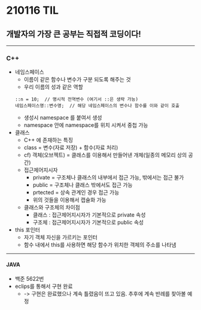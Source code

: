 # 210116 TIL
## 개발자의 가장 큰 공부는 직접적 코딩이다!
-----------------------
### C++
  * 네임스페이스 
      * 이름이 같은 함수나 변수가 구분 되도록 해주는 것
      * 우리 이름의 성과 같은 역할
      ```
      ::n = 10;  // 명시적 전역변수 (여기서 ::은 생략 가능)
      네임스페이스명::변수명;  // 해당 네임스페이스의 변수나 함수를 이와 같이 호출
      ```
      * 생성시 namespace 를 붙여서 생성
      * namespace 안에 namespace를 위치 시켜서 중첩 가능
  * 클래스 
      * C++ 에 존재하는 특징
      * class = 변수(자료 저장) + 함수(자료 처리)
      * cf) 객체(오브젝트) = 클래스를 이용해서 만들어낸 개체(일종의 메모리 상의 공간)
      * 접근제어지시자
        * private = 구조체나 클래스의 내부에서 접근 가능, 밖에서는 접근 불가
        * public = 구조체나 클래스 밖에서도 접근 가능
        * prtected = 상속 관계인 경우 접근 가능
        * 위의 것들을 이용해서 캡슐화 가능
      * 클래스와 구조체의 차이점 
        * 클래스 : 접근제어지시자가 기본적으로 private 속성
        * 구조체 : 접근제어지시자가 기본적으로 public 속성 
  * this 포인터
      * 자기 객체 자신을 가르키는 포인터
      * 함수 내에서 this를 사용하면 해당 함수가 위치한 객체의 주소를 나타냄
 -------------------------------
 #### JAVA
  * 백준 5622번
   * eclips를 통해서 구현 완료
     * -> 구현은 완료했으나 계속 틀렸음이 뜨고 있음. 추후에 계속 반례를 찾아볼 예정
